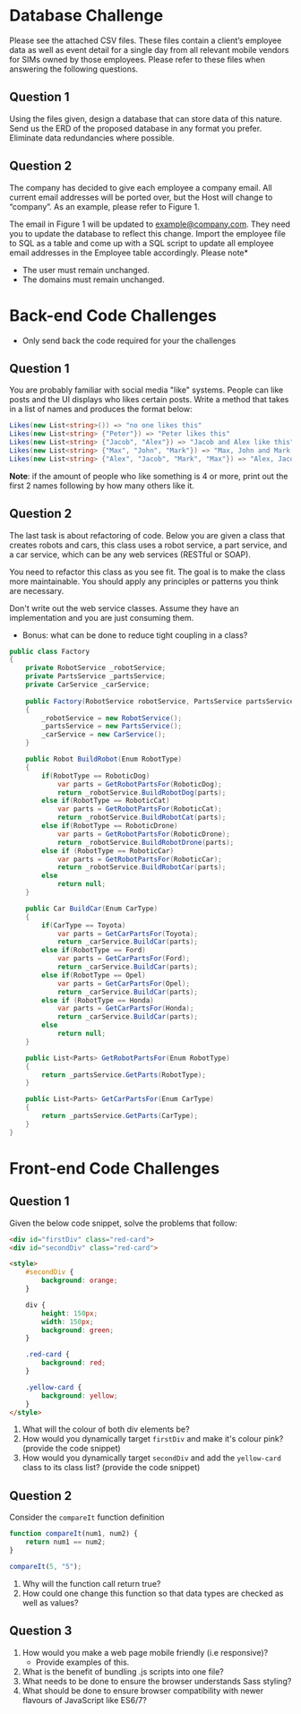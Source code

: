 # Database Challenge


Please see the attached CSV files. These files contain a client’s employee data as well as event detail for a single day from all relevant mobile vendors for SIMs owned by those employees. Please refer to these files when answering the following questions.


## Question 1

Using the files given, design a database that can store data of this nature. Send us the ERD of the proposed database in any format you prefer. Eliminate data redundancies where possible.


## Question 2

The company has decided to give each employee a company email. All current email addresses will be ported over, but the Host will change to “company”. As an example, please refer to Figure 1.

The email in Figure 1 will be updated to example@company.com. They need you to update the database to reflect this change.
Import the employee file to SQL as a table and come up with a SQL script to update all employee email addresses in the Employee table accordingly. 
Please note* 
*	The user must remain unchanged.
*	The domains must remain unchanged.

# Back-end Code Challenges
* Only send back the code required for your the challenges

## Question 1

You are probably familiar with social media "like" systems. People can like posts and the UI displays who likes certain posts.
Write a method that takes in a list of names and produces the format below:

```csharp
Likes(new List<string>()) => "no one likes this"
Likes(new List<string> {"Peter"}) => "Peter likes this"
Likes(new List<string> {"Jacob", "Alex"}) => "Jacob and Alex like this"
Likes(new List<string> {"Max", "John", "Mark"}) => "Max, John and Mark like this"
Likes(new List<string> {"Alex", "Jacob", "Mark", "Max"}) => "Alex, Jacob and 2 others like this"
```

__Note__: if the amount of people who like something is 4 or more, print out the first 2 names following by how many others like it.

## Question 2
The last task is about refactoring of code. Below you are given a class that creates robots and cars, this class uses a robot service, a part service, and a car service, which can be any web services (RESTful or SOAP).

You need to refactor this class as you see fit. The goal is to make the class more maintainable. You should apply any principles or patterns you think are necessary.

Don't write out the web service classes. Assume they have an implementation and you are just consuming them.

* Bonus: what can be done to reduce tight coupling in a class?

```csharp
public class Factory
{
    private RobotService _robotService;
    private PartsService _partsService;
    private CarService _carService;
    
    public Factory(RobotService robotService, PartsService partsService)
    {
        _robotService = new RobotService();
        _partsService = new PartsService();
        _carService = new CarService();
    }

    public Robot BuildRobot(Enum RobotType)
    {
        if(RobotType == RoboticDog)
            var parts = GetRobotPartsFor(RoboticDog);
            return _robotService.BuildRobotDog(parts);
        else if(RobotType == RoboticCat)
            var parts = GetRobotPartsFor(RoboticCat);
            return _robotService.BuildRobotCat(parts);
        else if(RobotType == RoboticDrone)
            var parts = GetRobotPartsFor(RoboticDrone);
            return _robotService.BuildRobotDrone(parts);
        else if (RobotType == RoboticCar)
            var parts = GetRobotPartsFor(RoboticCar);
            return _robotService.BuildRobotCar(parts);
        else
            return null;
    }

    public Car BuildCar(Enum CarType)
    {
        if(CarType == Toyota)
            var parts = GetCarPartsFor(Toyota);
            return _carService.BuildCar(parts);
        else if(RobotType == Ford)
            var parts = GetCarPartsFor(Ford);
            return _carService.BuildCar(parts);
        else if(RobotType == Opel)
            var parts = GetCarPartsFor(Opel);
            return _carService.BuildCar(parts);
        else if (RobotType == Honda)
            var parts = GetCarPartsFor(Honda);
            return _carService.BuildCar(parts);
        else
            return null;
    }

    public List<Parts> GetRobotPartsFor(Enum RobotType)
    {
        return _partsService.GetParts(RobotType);
    }

    public List<Parts> GetCarPartsFor(Enum CarType)
    {
        return _partsService.GetParts(CarType);
    }
}
```
# Front-end Code Challenges

## Question 1
Given the below code snippet, solve the problems that follow:

```html
<div id="firstDiv" class="red-card">
<div id="secondDiv" class="red-card">

<style>
    #secondDiv {
        background: orange;
    }

    div {
        height: 150px;
        width: 150px;
        background: green;
    }

    .red-card {
        background: red;
    }

    .yellow-card {
        background: yellow;
    }
</style>
```

1. What will the colour of both div elements be?
2. How would you dynamically target ```firstDiv``` and make it's colour pink? (provide the code snippet)
3. How would you dynamically target ```secondDiv``` and add the ```yellow-card``` class to its class list? (provide the code snippet)

## Question 2
Consider the ```compareIt``` function definition

```javascript
function compareIt(num1, num2) {
    return num1 == num2;
}

compareIt(5, "5");
```

1. Why will the function call return true? 
2. How could one change this function so that data types are checked as well as values?

## Question 3
1. How would you make a web page mobile friendly (i.e responsive)? 
   * Provide examples of this.
2. What is the benefit of bundling .js scripts into one file? 
3. What needs to be done to ensure the browser understands Sass styling?
4. What should be done to ensure browser compatibility with newer flavours of JavaScript like ES6/7?

